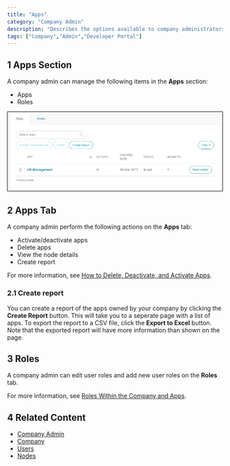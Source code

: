 ```yaml
---
title: "Apps"
category: "Company Admin"
description: "Describes the options available to company administrators in a Mendix app."
tags: ["Company","Admin","Developer Portal"]
---
```


## 1 Apps Section

A company admin can manage the following items in the **Apps** section:

* Apps
* Roles

![](attachments/appsettings.jpg)

## 2 Apps Tab

A company admin perform the following actions on the **Apps** tab:

* Activate/deactivate apps
* Delete apps
* View the node details
* Create report

For more information, see [How to Delete, Deactivate, and Activate Apps](/developerportal/howto/delete-apps).

### 2.1 Create report

You can create a report of the apps owned by your company by clicking the **Create Report** button. This will take you to a seperate page with a list of apps. To export the report to a CSV file, click the **Export to Excel** button. Note that the exported report will have more information than shown on the page.

## 3 Roles

A company admin can edit user roles and add new user roles on the **Roles** tab.

For more information, see [Roles Within the Company and Apps](/developerportal/general/roles).

## 4 Related Content

* [Company Admin](index)
* [Company](company)
* [Users](users)
* [Nodes](nodes)

